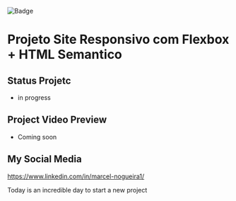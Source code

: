 ![Badge](https://img.shields.io/static/v1?label=webpack&message=webpack&color=79589F&style=for-the-badge&logo=webpack)

# Projeto Site Responsivo com Flexbox + HTML Semantico

## Status Projetc 
- in progress

## Project Video Preview
- Coming soon

## My Social Media

https://www.linkedin.com/in/marcel-nogueira1/

Today is an incredible day to start a new project
